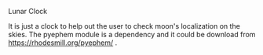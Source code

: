 Lunar Clock

It is just a clock to help out the user to check moon's localization on the skies. The pyephem module is a dependency and 
it could be download from https://rhodesmill.org/pyephem/ . 
